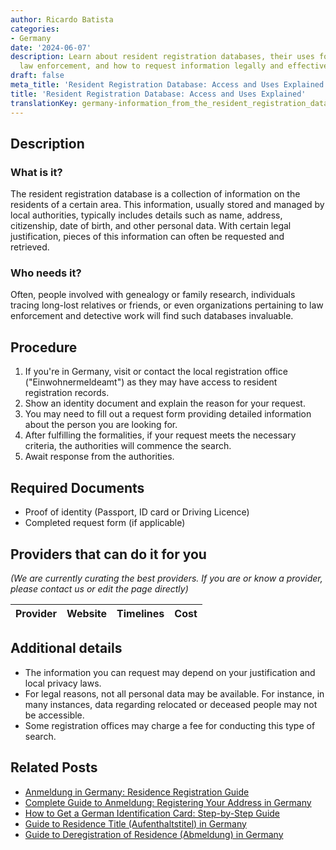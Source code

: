 ```yaml
---
author: Ricardo Batista
categories:
- Germany
date: '2024-06-07'
description: Learn about resident registration databases, their uses for genealogy,
  law enforcement, and how to request information legally and effectively.
draft: false
meta_title: 'Resident Registration Database: Access and Uses Explained'
title: 'Resident Registration Database: Access and Uses Explained'
translationKey: germany-information_from_the_resident_registration_database
---
```


## Description
### What is it?
The resident registration database is a collection of information on the residents of a certain area. This information, usually stored and managed by local authorities, typically includes details such as name, address, citizenship, date of birth, and other personal data. With certain legal justification, pieces of this information can often be requested and retrieved. 

### Who needs it?
Often, people involved with genealogy or family research, individuals tracing long-lost relatives or friends, or even organizations pertaining to law enforcement and detective work will find such databases invaluable.

## Procedure
1. If you're in Germany, visit or contact the local registration office ("Einwohnermeldeamt") as they may have access to resident registration records.
2. Show an identity document and explain the reason for your request.
3. You may need to fill out a request form providing detailed information about the person you are looking for.
4. After fulfilling the formalities, if your request meets the necessary criteria, the authorities will commence the search.
5. Await response from the authorities.

## Required Documents
- Proof of identity (Passport, ID card or Driving Licence)
- Completed request form (if applicable)

## Providers that can do it for you

_(We are currently curating the best providers. If you are or know a provider, please contact us or edit the page directly)_

| Provider        |     Website     |     Timelines    |       Cost      |
| --------------- | --------------- |  :-------------: | :-------------: |

## Additional details
- The information you can request may depend on your justification and local privacy laws.
- For legal reasons, not all personal data may be available. For instance, in many instances, data regarding relocated or deceased people may not be accessible.
- Some registration offices may charge a fee for conducting this type of search.


## Related Posts

- [Anmeldung in Germany: Residence Registration Guide](https://tramitit.com/guides/germany/registration_of_residence/)
- [Complete Guide to Anmeldung: Registering Your Address in Germany](https://tramitit.com/guides/germany/change_of_address_registration/)
- [How to Get a German Identification Card: Step-by-Step Guide](https://tramitit.com/guides/germany/application_for_an_id_card/)
- [Guide to Residence Title (Aufenthaltstitel) in Germany](https://tramitit.com/guides/germany/application_for_a_residence_title/)
- [Guide to Deregistration of Residence (Abmeldung) in Germany](https://tramitit.com/guides/germany/deregistration_of_residence/)